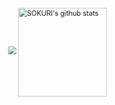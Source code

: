 <img src="https://img.shields.io/badge/Python-3766AB?style=flat-square&logo=Python&logoColor=white"/></a>
<a href="https://github.com/ki-ra"><img align="center" style="height:180px" src="https://github-readme-stats.vercel.app/api?username=imysh578&show_icons=true&include_all_commits=true&theme=synthwave&hide_border=true" alt="SOKURI's github stats" /></a>